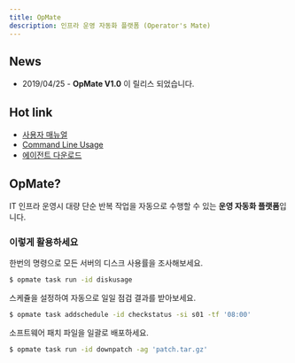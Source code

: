 ```yaml
---
title: OpMate
description: 인프라 운영 자동화 플랫폼 (Operator's Mate)
---
```


## News

- 2019/04/25 - **OpMate V1.0** 이 릴리스 되었습니다.

## Hot link

- [사용자 매뉴얼](/document/UserManual.md)
- [Command Line Usage](/document/CliUsage.md)
- [에이전트 다운로드](/download/index.md#에이전트)

## OpMate?

IT 인프라 운영시 대량 단순 반복 작업을 자동으로 수행할 수 있는 **운영 자동화 플랫폼**입니다.

### 이렇게 활용하세요

한번의 명령으로 모든 서버의 디스크 사용률을 조사해보세요.
```bash
$ opmate task run -id diskusage
```

스케쥴을 설정하여 자동으로 일일 점검 결과를 받아보세요.
```bash
$ opmate task addschedule -id checkstatus -si s01 -tf '08:00'
```

소프트웨어 패치 파일을 일괄로 배포하세요.
```bash
$ opmate task run -id downpatch -ag 'patch.tar.gz'
```
